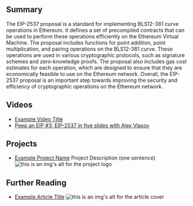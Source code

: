 ## Summary

The EIP-2537 proposal is a standard for implementing BLS12-381 curve operations in Ethereum. It defines a set of precompiled contracts that can be used to perform these operations efficiently on the Ethereum Virtual Machine. The proposal includes functions for point addition, point multiplication, and pairing operations on the BLS12-381 curve. These operations are used in various cryptographic protocols, such as signature schemes and zero-knowledge proofs. The proposal also includes gas cost estimates for each operation, which are designed to ensure that they are economically feasible to use on the Ethereum network. Overall, the EIP-2537 proposal is an important step towards improving the security and efficiency of cryptographic operations on the Ethereum network.

## Videos

- [Example Video Title](https://www.youtube.com/watch?v=TDGq4aeevgY)
- [Peep an EIP #3: EIP-2537 in five slides with Alex Vlasov](https://www.youtube.com/watch?v=al4YpfDVmS4&list=PL4cwHXAawZxqu0PKKyMzG_3BJV_xZTi1F&index=110)

## Projects

- [Example Project Name](https://xxxx.xxx/xxxxx) Project Description (one sentence) ![this is an img's alt for the project logo](https://xxxx.xxx/project-logo.xxx)

## Further Reading

- [Example Article Title](https://xxxx.xxx/xxxxx) ![this is an img's alt for the article cover](https://xxxx.xxx/article-cover.xxx)
